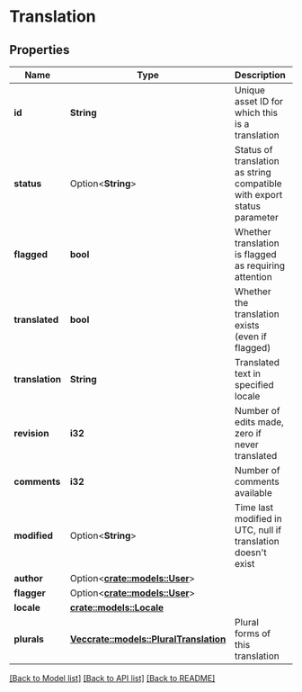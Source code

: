 # Translation

## Properties

Name | Type | Description | Notes
------------ | ------------- | ------------- | -------------
**id** | **String** | Unique asset ID for which this is a translation | 
**status** | Option<**String**> | Status of translation as string compatible with export status parameter | [optional]
**flagged** | **bool** | Whether translation is flagged as requiring attention | 
**translated** | **bool** | Whether the translation exists (even if flagged) | 
**translation** | **String** | Translated text in specified locale | 
**revision** | **i32** | Number of edits made, zero if never translated | 
**comments** | **i32** | Number of comments available | 
**modified** | Option<**String**> | Time last modified in UTC, null if translation doesn't exist | [optional]
**author** | Option<[**crate::models::User**](User.md)> |  | [optional]
**flagger** | Option<[**crate::models::User**](User.md)> |  | [optional]
**locale** | [**crate::models::Locale**](Locale.md) |  | 
**plurals** | [**Vec<crate::models::PluralTranslation>**](PluralTranslation.md) | Plural forms of this translation | 

[[Back to Model list]](../README.md#documentation-for-models) [[Back to API list]](../README.md#documentation-for-api-endpoints) [[Back to README]](../README.md)


